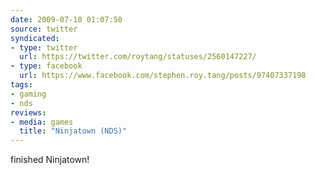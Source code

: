 ```yaml
---
date: 2009-07-10 01:07:50
source: twitter
syndicated:
- type: twitter
  url: https://twitter.com/roytang/statuses/2560147227/
- type: facebook
  url: https://www.facebook.com/stephen.roy.tang/posts/97407337198
tags:
- gaming
- nds
reviews:
- media: games
  title: "Ninjatown (NDS)"
---
```


finished Ninjatown!